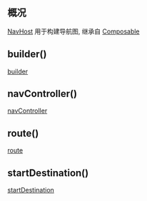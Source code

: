 ## 概况

[NavHost](/API/UI/Compose/Navigation/NavHost/README.md) 用于构建导航图,
继承自 [Composable](/API/UI/Compose/Widget/Composable/README.md)

## builder()

[builder](builder.md ":include")

## navController()

[navController](navController.md ":include")

## route()

[route](route.md ":include")

## startDestination()

[startDestination](startDestination.md ":include")